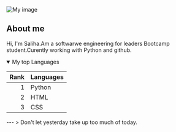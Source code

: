 <picture>
 <source media="(prefers-color-scheme: dark)" srcset="https://avatars.githubusercontent.com/u/179952821?v=4">
 <source media="(prefers-color-scheme: light)" srcset="https://avatars.githubusercontent.com/u/179952821?v=4">
 <img alt="My image" src="https://avatars.githubusercontent.com/u/179952821?v=4">
</picture>


## About me


<!-- TO DO: add more details about me later -->


Hi, I'm Saliha.Am a softwarwe engineering for leaders Bootcamp student.Curently working with Python and github.


<details  open>
<summary>My top Languages</summary>

| Rank | Languages     |
|-----:|---------------|
|     1|  Python       |
|     2|  HTML         |
|     3|  CSS          |

</details>
---
> Don't let yesterday take up too much of today.


<!--
**Salihasaqib/Salihasaqib** is a ✨ _special_ ✨ repository because its `README.md` (this file) appears on your GitHub profile.

Here are some ideas to get you started:

- 🔭 I’m currently working on ...
- 🌱 I’m currently learning ...
- 👯 I’m looking to collaborate on ...
- 🤔 I’m looking for help with ...
- 💬 Ask me about ...
- 📫 How to reach me: ...
- 😄 Pronouns: ...
- ⚡ Fun fact: ...
-->
